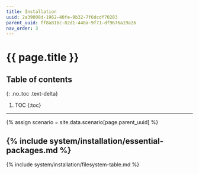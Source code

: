 ```yaml
---
title: Installation
uuid: 2a39008d-1962-40fe-9b32-7f6dcdf70283
parent_uuid: ff8a81bc-82d1-440a-9f71-df9676a19a26
nav_order: 3
---
```


# {{ page.title }}

## Table of contents
{: .no_toc .text-delta}

1. TOC
{:toc}

---

{% assign scenario = site.data.scenario[page.parent_uuid] %}

{% include system/installation/essential-packages.md %}
---
{% include system/installation/filesystem-table.md %}

